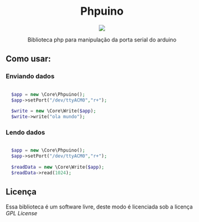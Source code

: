 <h1 align="center">Phpuino</h1>
<p align="center">
  <img src="http://walderlan.xyz/assets/stablePhp.svg">
</p>
<p align="center">Biblioteca php para manipulação da porta serial do arduino</p>

<h2>Como usar:</h2>

<h3>Enviando dados</h3>

```php

  $app = new \Core\Phpuino();
  $app->setPort("/dev/ttyACM0","r+");

  $write = new \Core\Write($app);
  $write->write("ola mundo");

```

<h3>Lendo dados</h3>

```php

  $app = new \Core\Phpuino();
  $app->setPort("/dev/ttyACM0","r+");

  $readData = new \Core\Write($app);
  $readData->read(1024);

```
## Licença
Essa biblioteca é um software livre, deste modo é licenciada sob a licença <em>GPL License</em>

